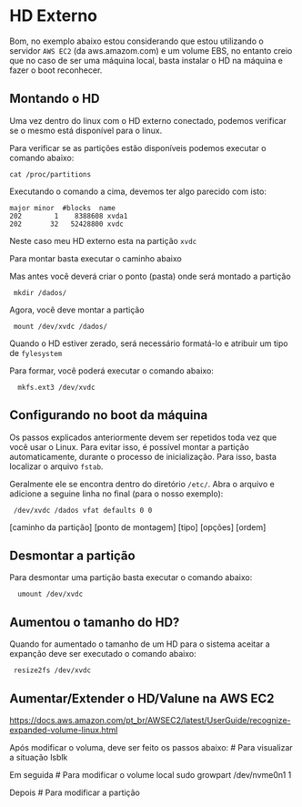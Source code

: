 # HD Externo


Bom, no exemplo abaixo estou considerando que estou utilizando o servidor `AWS EC2` (da aws.amazom.com) e um volume EBS, no entanto creio que no caso de ser uma máquina local, basta instalar o HD na máquina e fazer o boot reconhecer.


## Montando o HD

Uma vez dentro do linux com o HD externo conectado, podemos verificar se o mesmo está disponível para o linux.

Para verificar se as partições estão disponíveis podemos executar o comando abaixo:

    cat /proc/partitions

Executando o comando a cima, devemos ter algo parecido com isto:

    major minor  #blocks  name
    202        1    8388608 xvda1
    202       32   52428800 xvdc

Neste caso meu HD externo esta na partição `xvdc`

Para montar basta executar o caminho abaixo

Mas antes você deverá criar o ponto (pasta) onde será montado a partição

     mkdir /dados/

Agora, você deve montar a partição

     mount /dev/xvdc /dados/

Quando o HD estiver zerado, será necessário formatá-lo e atribuir um tipo de `fylesystem`

Para formar, você poderá executar o comando abaixo:

      mkfs.ext3 /dev/xvdc


## Configurando no boot da máquina

Os passos explicados anteriormente devem ser repetidos toda vez que você usar o Linux. Para evitar isso, é possível montar a partição automaticamente, durante o processo de inicialização. Para isso, basta localizar o arquivo `fstab`.

Geralmente ele se encontra dentro do diretório `/etc/`. Abra o arquivo e adicione a seguine linha no final (para o nosso exemplo):

     /dev/xvdc /dados vfat defaults 0 0

[caminho da partição] [ponto de montagem] [tipo] [opções] [ordem]

## Desmontar a partição
Para desmontar uma partição basta executar o comando abaixo:

      umount /dev/xvdc

## Aumentou o tamanho do HD?
Quando for aumentado o tamanho de um HD para o sistema aceitar a expanção deve ser executado o comando abaixo:

     resize2fs /dev/xvdc
## Aumentar/Extender o HD/Valune na AWS EC2
https://docs.aws.amazon.com/pt_br/AWSEC2/latest/UserGuide/recognize-expanded-volume-linux.html

Após modificar o voluma, deve ser feito os passos abaixo:
    # Para visualizar a situação
    lsblk

Em seguida 
    # Para modificar o volume local
    sudo growpart /dev/nvme0n1 1

Depois
    # Para modificar a partição
